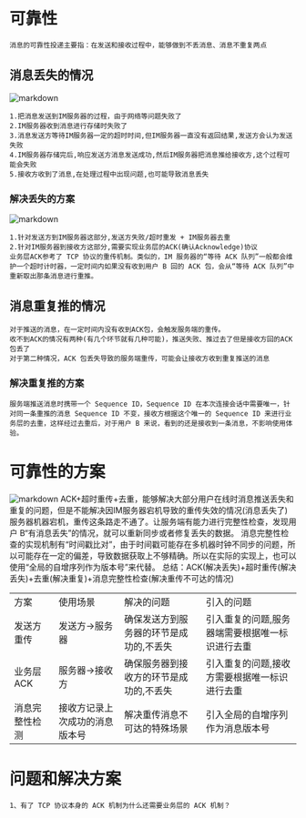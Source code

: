 # 可靠性
```
消息的可靠性投递主要指：在发送和接收过程中，能够做到不丢消息、消息不重复两点
```

## 消息丢失的情况
![markdown](https://github.com/youngperson/reading/blob/master/%E5%8D%B3%E6%97%B6%E6%B6%88%E6%81%AF%E6%8A%80%E6%9C%AF%E5%89%96%E6%9E%90%E4%B8%8E%E5%AE%9E%E6%88%98/images/msgLost.png)
```
1.把消息发送到IM服务器的过程，由于网络等问题失败了
2.IM服务器收到消息进行存储时失败了
3.消息发送方等待IM服务器一定的超时时间,但IM服务器一直没有返回结果,发送方会认为发送失败
4.IM服务器存储完后,响应发送方消息发送成功,然后IM服务器把消息推给接收方,这个过程可能会失败
5.接收方收到了消息,在处理过程中出现问题,也可能导致消息丢失
```

### 解决丢失的方案
![markdown](https://github.com/youngperson/reading/blob/master/%E5%8D%B3%E6%97%B6%E6%B6%88%E6%81%AF%E6%8A%80%E6%9C%AF%E5%89%96%E6%9E%90%E4%B8%8E%E5%AE%9E%E6%88%98/images/msgAck.png)
```
1.针对发送方到IM服务器这部分,发送方失败/超时重发 + IM服务器去重
2.针对IM服务器到接收方这部分,需要实现业务层的ACK(确认Acknowledge)协议
业务层ACK参考了 TCP 协议的重传机制。类似的，IM 服务器的“等待 ACK 队列”一般都会维护一个超时计时器，一定时间内如果没有收到用户 B 回的 ACK 包，会从“等待 ACK 队列”中重新取出那条消息进行重推。
```

## 消息重复推的情况
```
对于推送的消息，在一定时间内没有收到ACK包，会触发服务端的重传。
收不到ACK的情况有两种(有几个环节就有几种可能)，推送失败、推过去了但是接收方回的ACK包丢了
对于第二种情况，ACK 包丢失导致的服务端重传，可能会让接收方收到重复推送的消息
```

### 解决重复推的方案
```
服务端推送消息时携带一个 Sequence ID，Sequence ID 在本次连接会话中需要唯一，针对同一条重推的消息 Sequence ID 不变，接收方根据这个唯一的 Sequence ID 来进行业务层的去重，这样经过去重后，对于用户 B 来说，看到的还是接收到一条消息，不影响使用体验。
```

# 可靠性的方案
![markdown](https://github.com/youngperson/reading/blob/master/%E5%8D%B3%E6%97%B6%E6%B6%88%E6%81%AF%E6%8A%80%E6%9C%AF%E5%89%96%E6%9E%90%E4%B8%8E%E5%AE%9E%E6%88%98/images/msgVersion.png)
ACK+超时重传+去重，能够解决大部分用户在线时消息推送丢失和重复的问题，但是不能解决因IM服务器宕机导致的重传失效的情况(消息丢失了)
服务器机器宕机，重传这条路走不通了。让服务端有能力进行完整性检查，发现用户 B“有消息丢失”的情况，就可以重新同步或者修复丢失的数据。
消息完整性检查的实现机制有“时间戳比对”，由于时间戳可能存在多机器时钟不同步的问题，所以可能存在一定的偏差，导致数据获取上不够精确。所以在实际的实现上，也可以使用“全局的自增序列作为版本号”来代替。
总结：ACK(解决丢失)+超时重传(解决丢失)+去重(解决重复)+消息完整性检查(解决重传不可达的情况)
<table>
    <tr>
        <td>方案</td>
        <td>使用场景</td>
        <td>解决的问题</td>
        <td>引入的问题</td>
    </tr>
    <tr>
        <td>发送方重传</td>
        <td>发送方->服务器</td>
        <td>确保发送方到服务器的环节是成功的,不丢失</td>
        <td>引入重复的问题,服务器端需要根据唯一标识进行去重</td>
    </tr>
    <tr>
        <td>业务层ACK</td>
        <td>服务器->接收方</td>
        <td>确保服务器到接收方的环节是成功的,不丢失</td>
        <td>引入重复的问题,接收方需要根据唯一标识进行去重</td>
    </tr>
    <tr>
        <td>消息完整性检测</td>
        <td>接收方记录上次成功的消息版本号</td>
        <td>解决重传消息不可达的特殊场景</td>
        <td>引入全局的自增序列作为消息版本号</td>
    </tr>    
</table>

# 问题和解决方案
```
1、有了 TCP 协议本身的 ACK 机制为什么还需要业务层的 ACK 机制？

```